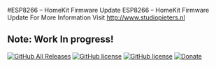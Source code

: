 #ESP8266 – HomeKit Firmware Update
ESP8266 – HomeKit Firmware Update
For More Information Visit http://www.studiopieters.nl

## Note: Work In progress!



[![GitHub All Releases](https://img.shields.io/github/downloads/achimpieters/OTA/total?color=green)](https://github.com/achimpieters/OTA/releases) 
[![GitHub license](https://img.shields.io/badge/License-MIT-yellow.svg)](https://raw.githubusercontent.com/hyperion-project/hyperion.ng/master/LICENSE)
[![GitHub license](https://img.shields.io/github/v/release/achimpieters/OTA)](https://img.shields.io/github/v/release/achimpieters/OTA)
[![Donate](https://img.shields.io/badge/donate-PayPal-blue.svg)](https://paypal.me/AJFPieters)
